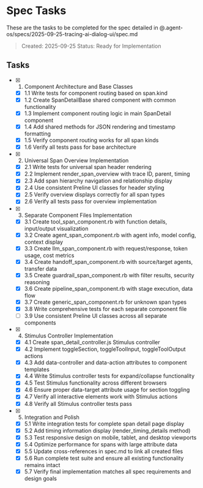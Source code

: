 # Spec Tasks

These are the tasks to be completed for the spec detailed in @.agent-os/specs/2025-09-25-tracing-ai-dialog-ui/spec.md

> Created: 2025-09-25
> Status: Ready for Implementation

## Tasks

- [x] 1. Component Architecture and Base Classes
  - [x] 1.1 Write tests for component routing based on span.kind
  - [x] 1.2 Create SpanDetailBase shared component with common functionality
  - [x] 1.3 Implement component routing logic in main SpanDetail component
  - [x] 1.4 Add shared methods for JSON rendering and timestamp formatting
  - [x] 1.5 Verify component routing works for all span kinds
  - [x] 1.6 Verify all tests pass for base architecture

- [x] 2. Universal Span Overview Implementation
  - [x] 2.1 Write tests for universal span header rendering
  - [x] 2.2 Implement render_span_overview with trace ID, parent, timing
  - [x] 2.3 Add span hierarchy navigation and relationship display
  - [x] 2.4 Use consistent Preline UI classes for header styling
  - [x] 2.5 Verify overview displays correctly for all span types
  - [x] 2.6 Verify all tests pass for overview implementation

- [x] 3. Separate Component Files Implementation
  - [x] 3.1 Create tool_span_component.rb with function details, input/output visualization
  - [x] 3.2 Create agent_span_component.rb with agent info, model config, context display
  - [x] 3.3 Create llm_span_component.rb with request/response, token usage, cost metrics
  - [x] 3.4 Create handoff_span_component.rb with source/target agents, transfer data
  - [x] 3.5 Create guardrail_span_component.rb with filter results, security reasoning
  - [x] 3.6 Create pipeline_span_component.rb with stage execution, data flow
  - [x] 3.7 Create generic_span_component.rb for unknown span types
  - [x] 3.8 Write comprehensive tests for each separate component file
  - [ ] 3.9 Use consistent Preline UI classes across all separate components

- [x] 4. Stimulus Controller Implementation
  - [x] 4.1 Create span_detail_controller.js Stimulus controller
  - [x] 4.2 Implement toggleSection, toggleToolInput, toggleToolOutput actions
  - [x] 4.3 Add data-controller and data-action attributes to component templates
  - [x] 4.4 Write Stimulus controller tests for expand/collapse functionality
  - [x] 4.5 Test Stimulus functionality across different browsers
  - [x] 4.6 Ensure proper data-target attribute usage for section toggling
  - [x] 4.7 Verify all interactive elements work with Stimulus actions
  - [x] 4.8 Verify all Stimulus controller tests pass

- [x] 5. Integration and Polish
  - [x] 5.1 Write integration tests for complete span detail page display
  - [x] 5.2 Add timing information display (render_timing_details method)
  - [x] 5.3 Test responsive design on mobile, tablet, and desktop viewports
  - [x] 5.4 Optimize performance for spans with large attribute data
  - [x] 5.5 Update cross-references in spec.md to link all created files
  - [x] 5.6 Run complete test suite and ensure all existing functionality remains intact
  - [x] 5.7 Verify final implementation matches all spec requirements and design goals